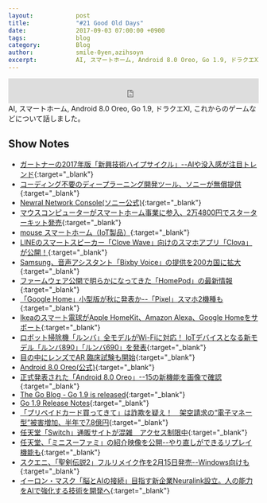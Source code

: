 ```yaml
---
layout:            post
title:             "#21 Good Old Days"
date:              2017-09-03 07:00:00 +0900
tags:              blog
category:          Blog
author:            smile-0yen,azihsoyn
excerpt:           AI, スマートホーム, Android 8.0 Oreo, Go 1.9, ドラクエXI, これからのゲームなどについて話しました。
---
```

<iframe width="100%" height="50" scrolling="no" frameborder="no" src="https://w.soundcloud.com/player/?url=https%3A//api.soundcloud.com/tracks/340645900&amp;auto_play=false&amp;hide_related=false&amp;show_user=true&amp;show_reposts=false&amp;visual=false&amp;show_artwork=false&amp;default_height=75"></iframe>
AI, スマートホーム, Android 8.0 Oreo, Go 1.9, ドラクエXI, これからのゲームなどについて話しました。

## Show Notes
- [ガートナーの2017年版「新興技術ハイプサイクル」--AIや没入感が注目トレンド](https://japan.cnet.com/article/35105879/){:target="_blank"}
- [コーディング不要のディープラーニング開発ツール、ソニーが無償提供](http://www.itmedia.co.jp/news/articles/1708/17/news094.html){:target="_blank"}
- [Newral Network Console(ソニー公式)](https://dl.sony.com/ja/){:target="_blank"}
- [マウスコンピューターがスマートホーム事業に参入、2万4800円でスターターキット発売](http://internet.watch.impress.co.jp/docs/news/1076733.html){:target="_blank"}
- [mouse スマートホーム（IoT製品）](http://www.mouse-jp.co.jp/smarthome/){:target="_blank"}
- [LINEのスマートスピーカー「Clove Wave」向けのスマホアプリ「Clova」が公開！](https://robotstart.info/2017/08/24/line-clova-apps.html){:target="_blank"}
- [Samsung、音声アシスタント「Bixby Voice」の提供を200カ国に拡大](http://www.itmedia.co.jp/mobile/articles/1708/23/news046.html){:target="_blank"}
- [ファームウェア公開で明らかになってきた「HomePod」の最新情報](https://japan.cnet.com/article/35105745/2/){:target="_blank"}
- [「Google Home」小型版が秋に発表か--「Pixel」スマホ2機種も](https://japan.cnet.com/article/35106079/){:target="_blank"}
- [Ikeaのスマート電球がApple HomeKit、Amazon Alexa、Google Homeをサポート](http://jp.techcrunch.com/2017/08/11/20170810ikea-smart-lightbulbs-get-homekit-alexa-and-google-home-support/){:target="_blank"}
- [ロボット掃除機「ルンバ」全モデルがWi-Fiに対応！ IoTデバイスとなる新モデル「ルンバ890」「ルンバ690」を発表](https://robotstart.info/2017/08/03/roomba-wifi.html){:target="_blank"}
- [目の中にレンズでAR 臨床試験も開始](https://thinkit.co.jp/article/12538){:target="_blank"}
- [Android 8.0 Oreo(公式)](https://www.android.com/eclipse/){:target="_blank"}
- [正式発表された「Android 8.0 Oreo」--15の新機能を画像で確認](https://japan.cnet.com/article/35106273/){:target="_blank"}
- [The Go Blog - Go 1.9 is released](https://blog.golang.org/go1.9){:target="_blank"}
- [Go 1.9 Release Notes](https://golang.org/doc/go1.9){:target="_blank"}
- [「プリペイドカード買ってきて」は詐欺を疑え！　架空請求の“電子マネー型”被害増加、半年で7.8億円](http://internet.watch.impress.co.jp/docs/news/1076973.html){:target="_blank"}
- [任天堂「Switch」通販サイトが混雑　アクセス制限中](http://www.itmedia.co.jp/news/articles/1708/22/news094.html){:target="_blank"}
- [任天堂、「ミニスーファミ」の紹介映像を公開--やり直しができるリプレイ機能も](https://japan.cnet.com/article/35106112/){:target="_blank"}
- [スクエニ、「聖剣伝説2」フルリメイク作を2月15日発売--Windows向けも](https://japan.cnet.com/article/35106333/){:target="_blank"}
- [イーロン・マスク「脳とAIの接続」目指す新企業Neuralink設立。人の能力をAIで強化する技術を開発へ](http://japanese.engadget.com/2017/03/28/ai-neuralink-ai/){:target="_blank"}
